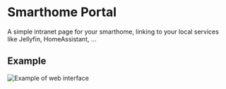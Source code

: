 # Smarthome Portal
A simple intranet page for your smarthome, linking to your local services like Jellyfin, HomeAssistant, ...

## Example
![Example of web interface](https://github.com/FabianZweckinger/smarthome-portal/blob/main/example.png)
